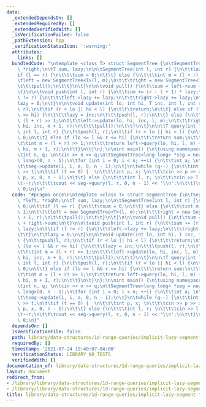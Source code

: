 ```yaml
---
data:
  _extendedDependsOn: []
  _extendedRequiredBy: []
  _extendedVerifiedWith: []
  _isVerificationFailed: false
  _pathExtension: hpp
  _verificationStatusIcon: ':warning:'
  attributes:
    links: []
  bundledCode: "\ntemplate <class T> struct SegmentTree {\n\tSegmentTree<T> *left,\
    \ *right;\n\tT sum, lazy;\n\n\tSegmentTree(int l, int r) {\n\t\tlazy = 0;\n\t\t\
    if (l == r) {\n\t\t\tsum = 0;\n\t\t} else {\n\t\t\tint m = (l + r) >> 1;\n\t\t\
    \tleft = new SegmentTree<T>(l, m);\n\t\t\tright = new SegmentTree<T>(m + 1, r);\n\
    \t\t\tpull();\n\t\t}\n\t}\n\n\tvoid pull() {\n\t\tsum = left->sum + right->sum;\n\
    \t}\n\n\tvoid push(int l, int r) {\n\t\tsum += (r - l + 1) * lazy;\n\t\tif (l\
    \ != r) {\n\t\t\tleft->lazy += lazy;\n\t\t\tright->lazy += lazy;\n\t\t}\n\t\t\
    lazy = 0;\n\t}\n\n\tvoid update(int lo, int hi, T inc, int l, int r) {\n\t\tpush(l,\
    \ r);\n\t\tif (r < lo || hi < l) {\n\t\t\treturn;\n\t\t} else if (lo <= l && r\
    \ <= hi) {\n\t\t\tlazy = inc;\n\t\t\tpush(l, r);\n\t\t} else {\n\t\t\tint m =\
    \ (l + r) >> 1;\n\t\t\tleft->update(lo, hi, inc, l, m);\n\t\t\tright->update(lo,\
    \ hi, inc, m + 1, r);\n\t\t\tpull();\n\t\t}\n\t}\n\n\tT query(int lo, int hi,\
    \ int l, int r) {\n\t\tpush(l, r);\n\t\tif (r < lo || hi < l) {\n\t\t\treturn\
    \ 0;\n\t\t} else if (lo <= l && r <= hi) {\n\t\t\treturn sum;\n\t\t} else {\n\t\
    \t\tint m = (l + r) >> 1;\n\t\t\treturn left->query(lo, hi, l, m) + right->query(lo,\
    \ hi, m + 1, r);\n\t\t}\n\t}\n};\n\nint main() {\n\tusing namespace std;\n\tcin.tie(0)->sync_with_stdio(0);\n\
    \tint n, q; \n\tcin >> n >> q;\n\tSegmentTree<long long> *seg = new SegmentTree<long\
    \ long>(0, n - 1);\n\tfor (int i = 0; i < n; ++i) {\n\t\tint a; \n\t\tcin >> a;\n\
    \t\tseg->update(i, i, a, 0, n - 1);\n\t}\n\twhile (q--) {\n\t\tint t;\n\t\tcin\
    \ >> t;\n\t\tif (t == 0) {  \n\t\t\tint p, x; \n\t\t\tcin >> p >> x;\n\t\t\tseg->update(p,\
    \ p, x, 0, n - 1);\n\t\t} else {\n\t\t\tint l, r; \n\t\t\tcin >> l >> r;\n\t\t\
    \t--r;\n\t\t\tcout << seg->query(l, r, 0, n - 1) << '\\n';\n\t\t}\n\t}\n\treturn\
    \ 0;\n}\n"
  code: "#pragma once\n\ntemplate <class T> struct SegmentTree {\n\tSegmentTree<T>\
    \ *left, *right;\n\tT sum, lazy;\n\n\tSegmentTree(int l, int r) {\n\t\tlazy =\
    \ 0;\n\t\tif (l == r) {\n\t\t\tsum = 0;\n\t\t} else {\n\t\t\tint m = (l + r) >>\
    \ 1;\n\t\t\tleft = new SegmentTree<T>(l, m);\n\t\t\tright = new SegmentTree<T>(m\
    \ + 1, r);\n\t\t\tpull();\n\t\t}\n\t}\n\n\tvoid pull() {\n\t\tsum = left->sum\
    \ + right->sum;\n\t}\n\n\tvoid push(int l, int r) {\n\t\tsum += (r - l + 1) *\
    \ lazy;\n\t\tif (l != r) {\n\t\t\tleft->lazy += lazy;\n\t\t\tright->lazy += lazy;\n\
    \t\t}\n\t\tlazy = 0;\n\t}\n\n\tvoid update(int lo, int hi, T inc, int l, int r)\
    \ {\n\t\tpush(l, r);\n\t\tif (r < lo || hi < l) {\n\t\t\treturn;\n\t\t} else if\
    \ (lo <= l && r <= hi) {\n\t\t\tlazy = inc;\n\t\t\tpush(l, r);\n\t\t} else {\n\
    \t\t\tint m = (l + r) >> 1;\n\t\t\tleft->update(lo, hi, inc, l, m);\n\t\t\tright->update(lo,\
    \ hi, inc, m + 1, r);\n\t\t\tpull();\n\t\t}\n\t}\n\n\tT query(int lo, int hi,\
    \ int l, int r) {\n\t\tpush(l, r);\n\t\tif (r < lo || hi < l) {\n\t\t\treturn\
    \ 0;\n\t\t} else if (lo <= l && r <= hi) {\n\t\t\treturn sum;\n\t\t} else {\n\t\
    \t\tint m = (l + r) >> 1;\n\t\t\treturn left->query(lo, hi, l, m) + right->query(lo,\
    \ hi, m + 1, r);\n\t\t}\n\t}\n};\n\nint main() {\n\tusing namespace std;\n\tcin.tie(0)->sync_with_stdio(0);\n\
    \tint n, q; \n\tcin >> n >> q;\n\tSegmentTree<long long> *seg = new SegmentTree<long\
    \ long>(0, n - 1);\n\tfor (int i = 0; i < n; ++i) {\n\t\tint a; \n\t\tcin >> a;\n\
    \t\tseg->update(i, i, a, 0, n - 1);\n\t}\n\twhile (q--) {\n\t\tint t;\n\t\tcin\
    \ >> t;\n\t\tif (t == 0) {  \n\t\t\tint p, x; \n\t\t\tcin >> p >> x;\n\t\t\tseg->update(p,\
    \ p, x, 0, n - 1);\n\t\t} else {\n\t\t\tint l, r; \n\t\t\tcin >> l >> r;\n\t\t\
    \t--r;\n\t\t\tcout << seg->query(l, r, 0, n - 1) << '\\n';\n\t\t}\n\t}\n\treturn\
    \ 0;\n}"
  dependsOn: []
  isVerificationFile: false
  path: library/data-structures/1d-range-queries/implicit-lazy-segment-tree.hpp
  requiredBy: []
  timestamp: '2021-07-24 19:40:07-04:00'
  verificationStatus: LIBRARY_NO_TESTS
  verifiedWith: []
documentation_of: library/data-structures/1d-range-queries/implicit-lazy-segment-tree.hpp
layout: document
redirect_from:
- /library/library/data-structures/1d-range-queries/implicit-lazy-segment-tree.hpp
- /library/library/data-structures/1d-range-queries/implicit-lazy-segment-tree.hpp.html
title: library/data-structures/1d-range-queries/implicit-lazy-segment-tree.hpp
---
```

